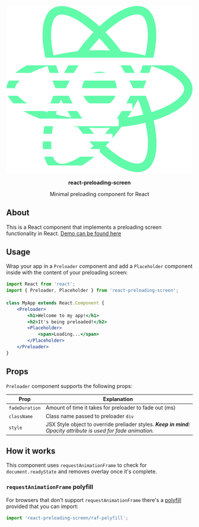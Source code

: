 <p align="center">
	<img alt="logo" title="react-preloading-screen" src="logo.svg" width="550">
</p>
<p align="center"><b>react-preloading-screen</b></p>
<p align="center">Minimal preloading component for React</p>

## About

This is a React component that implements a preloading screen functionality in React. [Demo can be found here](https://react-preloading-screen.now.sh)


## Usage

Wrap your app in a `Preloader` component and add a `Placeholder` component inside with the content of your preloading screen:

```jsx
import React from 'react';
import { Preloader, Placeholder } from 'react-preloading-screen';

class MyApp extends React.Component {
	<Preloader>
		<h1>Welcome to my app!</h1>
		<h2>It's being preloaded!</h2>
		<Placeholder>
			<span>Loading...</span>
		</Placeholder>
	</Preloader>
}

```

## Props

`Preloader` component supports the following props:

| Prop          | Explanation |
| ------------- | ------------- |
|`fadeDuration` | Amount of time it takes for preloader to fade out (ms)|
|`className`    | Class name passed to preloader `div`
|`style`        | JSX Style object to override preliader styles. _**Keep in mind:** Opacity attribute is used for fade animation._|

## How it works

This component uses `requestAnimationFrame` to check for `document.readyState` and removes overlay once it's complete.

### `requestAnimationFrame` polyfill

For browsers that don't support `requestAnimationFrame` there's a [polyfill](https://github.com/milosdjakonovic/requestAnimationFrame-polyfill) provided that you can import:

```jsx
import 'react-preloading-screen/raf-polyfill';
```

